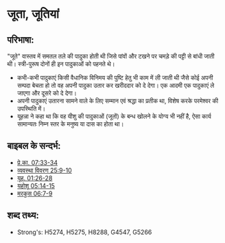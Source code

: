 # जूता, जूतियां #

## परिभाषा: ##

"जूते" वास्तव में समतल तले की पादुका होती थी जिसे पांवों और टखने पर चमड़े की पट्टी से बांधी जाती थी। स्त्री-पुरूष दोनों ही इन पादुकाओं को पहनते थे।

* कभी-कभी पादुकाएं किसी वैधानिक विनिमय की पुष्टि हेतु भी काम में ली जाती थी जैसे कोई अपनी सम्पदा बेचता हो तो वह अपनी पादुका उतार कर खरीददार को दे देगा। एक आदमी एक पादुकाएं ले जाएगा और दूसरे को दे देगा।
* अपनी पादुकाएं उतारना सामने वाले के लिए सम्मान एवं श्रद्धा का प्रतीक था, विशेष करके परमेश्वर की उपस्थिति में।
* यूहन्ना ने कहा था कि वह यीशु की पादुकाओं (जूतों) के बन्ध खोलने के योग्य भी नहीं है, ऐसा कार्य सामान्यतः निम्न स्तर के मनुष्य या दास का होता था।

## बाइबल के सन्दर्भ: ##

* [प्रे.का. 07:33-34](rc://en/tn/help/act/07/33)
* [व्यवस्था विवरण 25:9-10](rc://en/tn/help/deu/25/09)
* [यूह. 01:26-28](rc://en/tn/help/jhn/01/26)
* [यहोशू 05:14-15](rc://en/tn/help/jos/05/14)
* [मरकुस 06:7-9](rc://en/tn/help/mrk/06/07)

## शब्द तथ्य: ##

* Strong's: H5274, H5275, H8288, G4547, G5266
